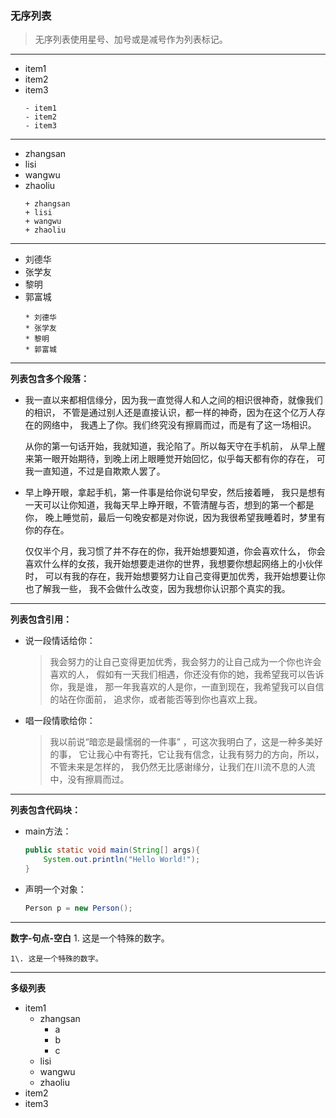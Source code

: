 ### 无序列表
> 无序列表使用星号、加号或是减号作为列表标记。
******************************************************************************
- item1
- item2
- item3
  ```
  - item1
  - item2
  - item3
  ```
******************************************************************************
+ zhangsan
+ lisi
+ wangwu
+ zhaoliu
  ```
  + zhangsan
  + lisi
  + wangwu
  + zhaoliu
  ```
******************************************************************************
* 刘德华
* 张学友
* 黎明
* 郭富城
  ```
  * 刘德华
  * 张学友
  * 黎明
  * 郭富城
  ```
------------------------------------------------------------------------------
**列表包含多个段落：**
-   我一直以来都相信缘分，因为我一直觉得人和人之间的相识很神奇，就像我们的相识，
    不管是通过别人还是直接认识，都一样的神奇，因为在这个亿万人存在的网络中，
    我遇上了你。我们终究没有擦肩而过，而是有了这一场相识。

    从你的第一句话开始，我就知道，我沦陷了。所以每天守在手机前，
    从早上醒来第一眼开始期待，到晚上闭上眼睡觉开始回忆，似乎每天都有你的存在，
    可我一直知道，不过是自欺欺人罢了。
-   早上睁开眼，拿起手机，第一件事是给你说句早安，然后接着睡，
    我只是想有一天可以让你知道，我每天早上睁开眼，不管清醒与否，想到的第一个都是你，
    晚上睡觉前，最后一句晚安都是对你说，因为我很希望我睡着时，梦里有你的存在。

    仅仅半个月，我习惯了并不存在的你，我开始想要知道，你会喜欢什么，
    你会喜欢什么样的女孩，我开始想要走进你的世界，我想要你想起网络上的小伙伴时，
    可以有我的存在，我开始想要努力让自己变得更加优秀，我开始想要让你也了解我一些，
    我不会做什么改变，因为我想你认识那个真实的我。
------------------------------------------------------------------------------
**列表包含引用：**
- 说一段情话给你：
  > 我会努力的让自己变得更加优秀，我会努力的让自己成为一个你也许会喜欢的人，
  > 假如有一天我们相遇，你还没有你的她，我希望我可以告诉你，我是谁，
  > 那一年我喜欢的人是你，一直到现在，我希望我可以自信的站在你面前，
  > 追求你，或者能否等到你也喜欢上我。
- 唱一段情歌给你：
    > 我以前说“暗恋是最懦弱的一件事” ，可这次我明白了，这是一种多美好的事，
    > 它让我心中有寄托，它让我有信念，让我有努力的方向，所以，不管未来是怎样的，
    > 我仍然无比感谢缘分，让我们在川流不息的人流中，没有擦肩而过。
------------------------------------------------------------------------------
**列表包含代码块：**
- main方法：
  ```java
  public static void main(String[] args){
      System.out.println("Hello World!");
  }
  ```
- 声明一个对象：
    ```java
    Person p = new Person();
    ```
______________________________________________________________________________
**数字-句点-空白**
1\. 这是一个特殊的数字。
```
1\. 这是一个特殊的数字。
```
------------------------------------------------------------------------------
**多级列表**
- item1
   - zhangsan
      - a
      - b
      - c
   - lisi
   - wangwu
   - zhaoliu
- item2
- item3
